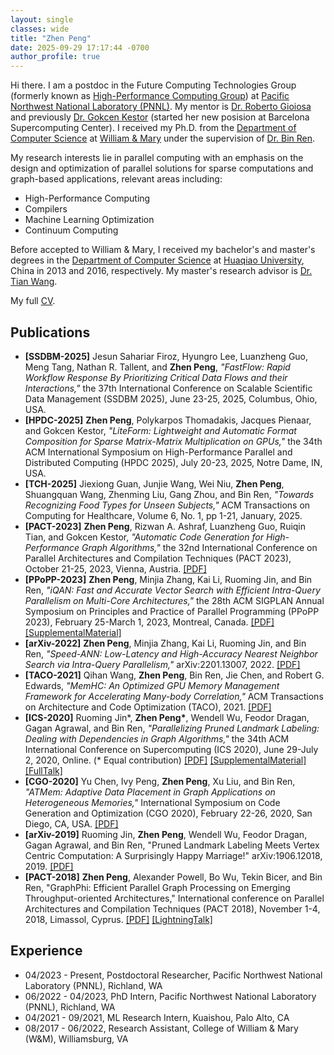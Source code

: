 ```yaml
---
layout: single
classes: wide
title: "Zhen Peng"
date: 2025-09-29 17:17:44 -0700
author_profile: true
---
```



Hi there. I am a postdoc in the Future Computing Technologies Group (formerly known as [High-Performance Computing Group][HPCPNNL]) at [Pacific Northwest National Laboratory (PNNL)][PNNL]. My mentor is [Dr. Roberto Gioiosa][RobertoGioiosa] and previously [Dr. Gokcen Kestor][GokcenKestor] (started her new posision at Barcelona Supercomputing Center). I received my Ph.D. from the [Department of Computer Science][WMCS] at [William & Mary][W&M] under the supervision of [Dr. Bin Ren][BinRen].

My research interests lie in parallel computing with an emphasis on the design and optimization of parallel solutions for sparse computations and graph-based applications, relevant areas including:

* High-Performance Computing
* Compilers
* Machine Learning Optimization
* Continuum Computing

Before accepted to William & Mary, I received my bachelor's and master's degrees in the [Department of Computer Science][HQUCS] at [Huaqiao University][HQU], China in 2013 and 2016, respectively. My master's research advisor is [Dr. Tian Wang][TianWang].

[HPCPNNL]: https://www.pnnl.gov/high-performance-computing
[PNNL]: https://www.pnnl.gov/
[WMCS]: https://www.wm.edu/as/computerscience/
[W&M]: https://www.wm.edu/index.php
[BinRen]: https://www.cs.wm.edu/~bren/
[HQUCS]: https://cst.hqu.edu.cn/
[HQU]: https://www.hqu.edu.cn/
[TianWang]: https://ai.bnu.edu.cn/xygk/szdw/zgj/c07f0119d96744c1bc2a762be4ecdb30.htm
[GokcenKestor]: https://www.pnnl.gov/people/gokcen-kestor
[RobertoGioiosa]: https://www.pnnl.gov/people/roberto-gioiosa

My full [CV](assets/files/ZhenPeng_CV.pdf).

## Publications

* **[SSDBM-2025]** Jesun Sahariar Firoz, Hyungro Lee, Luanzheng Guo, Meng Tang, Nathan R. Tallent, and **Zhen Peng**, _"FastFlow: Rapid Workflow Response By Prioritizing Critical Data Flows and their Interactions,"_ the 37th International Conference on Scalable Scientific Data Management (SSDBM 2025), June 23-25, 2025, Columbus, Ohio, USA.
* **[HPDC-2025]** **Zhen Peng**, Polykarpos Thomadakis, Jacques Pienaar, and Gokcen Kestor, _"LiteForm: Lightweight and Automatic Format Composition for Sparse Matrix-Matrix Multiplication on GPUs,"_ the 34th ACM International Symposium on High-Performance Parallel and Distributed Computing (HPDC 2025), July 20-23, 2025, Notre Dame, IN, USA.
* **[TCH-2025]** Jiexiong Guan, Junjie Wang, Wei Niu, **Zhen Peng**, Shuangquan Wang, Zhenming Liu, Gang Zhou, and Bin Ren, _"Towards Recognizing Food Types for Unseen Subjects,"_ ACM Transactions on Computing for Healthcare, Volume 6, No. 1, pp 1-21, January, 2025.
* **[PACT-2023]** **Zhen Peng**, Rizwan A. Ashraf, Luanzheng Guo, Ruiqin Tian, and Gokcen Kestor, _"Automatic Code Generation for High-Performance Graph Algorithms,"_ the 32nd International Conference on Parallel Architectures and Compilation Techniques (PACT 2023), October 21-25, 2023, Vienna, Austria. [[PDF]](assets/papers/PACT-2023_COMET_Zhen.CameraReady.pdf)
* **[PPoPP-2023]** **Zhen Peng**, Minjia Zhang, Kai Li, Ruoming Jin, and Bin Ren, _"iQAN: Fast and Accurate Vector Search with Efficient Intra-Query Parallelism on Multi-Core Architectures,"_ the 28th ACM SIGPLAN Annual Symposium on Principles and Practice of Parallel Programming (PPoPP 2023), February 25-March 1, 2023, Montreal, Canada. [[PDF]](assets/papers/PPoPP-2023_iQAN_Zhen.CameraReady.pdf) [[SupplementalMaterial]](assets/papers/PPoPP-2023_iQAN_Zhen.sup_material.pdf)
* **[arXiv-2022]** **Zhen Peng**, Minjia Zhang, Kai Li, Ruoming Jin, and Bin Ren, _"Speed-ANN: Low-Latency and High-Accuracy Nearest Neighbor Search via Intra-Query Parallelism,"_ arXiv:2201.13007, 2022. [[PDF]](assets/papers/arXiv-2022_Speed-ANN_Zhen.pdf)
* **[TACO-2021]** Qihan Wang, **Zhen Peng**, Bin Ren, Jie Chen, and Robert G. Edwards, _"MemHC: An Optimized GPU Memory Management Framework for Accelerating Many-body Correlation,"_ ACM Transactions on Architecture and Code Optimization (TACO), 2021. [[PDF]](assets/papers/TACO-2022_MemHC_Qihan.pdf)
* **[ICS-2020]** Ruoming Jin*, **Zhen Peng\***, Wendell Wu, Feodor Dragan, Gagan Agrawal, and Bin Ren, _"Parallelizing Pruned Landmark Labeling: Dealing with Dependencies in Graph Algorithms,"_ the 34th ACM International Conference on Supercomputing (ICS 2020), June 29-July 2, 2020, Online. (\* Equal contribution) [[PDF]](assets/papers/ICS-2020_BVC-PLL_Ruoming.pdf) [[SupplementalMaterial]](assets/papers/ICS-2020_BVC-PLL_Ruoming.sup_material.pdf) [[FullTalk]](https://youtu.be/YXutyRhxLi0)
* **[CGO-2020]** Yu Chen, Ivy Peng, **Zhen Peng**, Xu Liu, and Bin Ren, _"ATMem: Adaptive Data Placement in Graph Applications on Heterogeneous Memories,"_ International Symposium on Code Generation and Optimization (CGO 2020), February 22-26, 2020, San Diego, CA, USA. [[PDF]](assets/papers/CGO-2020_ATMem_Yu.pdf)
* **[arXiv-2019]** Ruoming Jin, **Zhen Peng**, Wendell Wu, Feodor Dragan, Gagan Agrawal, and Bin Ren, "Pruned Landmark Labeling Meets Vertex Centric Computation: A Surprisingly Happy Marriage!" arXiv:1906.12018, 2019. [[PDF]](assets/papers/arXiv-2019_BVC-PLL_Ruoming.pdf)
* **[PACT-2018]** **Zhen Peng**, Alexander Powell, Bo Wu, Tekin Bicer, and Bin Ren, "GraphPhi: Efficient Parallel Graph Processing on Emerging Throughput-oriented Architectures," International conference on Parallel Architectures and Compilation Techniques (PACT 2018), November 1-4, 2018, Limassol, Cyprus. [[PDF]](assets/papers/PACT-2018_GraphPhi_Zhen.pdf) [[LightningTalk]](https://youtu.be/8ON28xCGLsw)

## Experience

* 04/2023 - Present, Postdoctoral Researcher, Pacific Northwest National Laboratory (PNNL), Richland, WA
* 06/2022 - 04/2023, PhD Intern, Pacific Northwest National Laboratory (PNNL), Richland, WA
* 04/2021 - 09/2021, ML Research Intern, Kuaishou, Palo Alto, CA
* 08/2017 - 06/2022, Research Assistant, College of William & Mary (W&M), Williamsburg, VA




